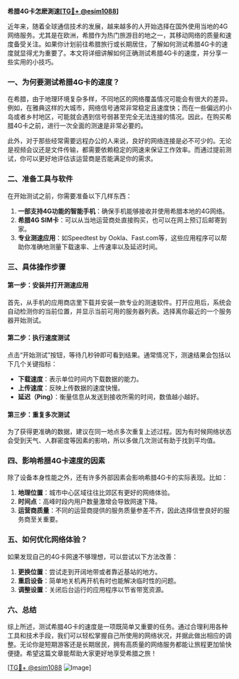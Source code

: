 **希腊4G卡怎麽測速[[TG💪+ @esim1088](https://t.me/s/esim1088)]**

近年来，随着全球通信技术的发展，越来越多的人开始选择在国外使用当地的4G网络服务。尤其是在欧洲，希腊作为热门旅游目的地之一，其移动网络的质量和速度备受关注。如果你计划前往希腊旅行或长期居住，了解如何测试希腊4G卡的速度就显得尤为重要了。本文将详细讲解如何正确测试希腊4G卡的速度，并分享一些实用的小技巧。

### 一、为何要测试希腊4G卡的速度？

在希腊，由于地理环境复杂多样，不同地区的网络覆盖情况可能会有很大的差异。例如，在雅典这样的大城市，网络信号通常非常稳定且速度快；而在一些偏远的小岛或者乡村地区，可能就会遇到信号弱甚至完全无法连接的情况。因此，在购买希腊4G卡之前，进行一次全面的测速是非常必要的。

此外，对于那些经常需要远程办公的人来说，良好的网络连接是必不可少的。无论是视频会议还是文件传输，都需要依赖稳定的网速来保证工作效率。而通过提前测试，你可以更好地评估该运营商是否能满足你的需求。

### 二、准备工具与软件

在开始测试之前，你需要准备以下几样东西：

1. **一部支持4G功能的智能手机**：确保手机能够接收并使用希腊本地的4G网络。
2. **希腊4G SIM卡**：可以从当地运营商处直接购买，也可以在网上预订后邮寄到家。
3. **专业测速应用**：如Speedtest by Ookla、Fast.com等，这些应用程序可以帮助你准确地测量下载速率、上传速率以及延迟时间。

### 三、具体操作步骤

#### 第一步：安装并打开测速应用

首先，从手机的应用商店里下载并安装一款专业的测速软件。打开应用后，系统会自动检测你的当前位置，并显示当前可用的服务器列表。选择离你最近的一个服务器开始测试。

#### 第二步：执行速度测试

点击“开始测试”按钮，等待几秒钟即可看到结果。通常情况下，测速结果会包括以下几个关键指标：
- **下载速度**：表示单位时间内下载数据的能力。
- **上传速度**：反映上传数据的速度快慢。
- **延迟（Ping）**：衡量信息从发送到接收所需的时间，数值越小越好。

#### 第三步：重复多次测试

为了获得更准确的数据，建议在同一地点多次重复上述过程。因为有时候网络状态会受到天气、人群密度等因素的影响，所以多做几次测试有助于找到平均值。

### 四、影响希腊4G卡速度的因素

除了设备本身性能之外，还有许多外部因素会影响希腊4G卡的实际表现。比如：

1. **地理位置**：城市中心区域往往比郊区有更好的网络体验。
2. **时间点**：高峰时段内用户数量激增会导致网速下降。
3. **运营商质量**：不同的运营商提供的服务质量参差不齐，因此选择信誉良好的服务商至关重要。

### 五、如何优化网络体验？

如果发现自己的4G卡网速不够理想，可以尝试以下方法改善：

1. **更换位置**：尝试走到开阔地带或者靠近基站的地方。
2. **重启设备**：简单地关机再开机有时也能解决临时性的问题。
3. **调整设置**：关闭后台运行的应用程序以节省带宽资源。

### 六、总结

综上所述，测试希腊4G卡的速度是一项既简单又重要的任务。通过合理利用各种工具和技术手段，我们可以轻松掌握自己所使用的网络状况，并据此做出相应的调整。无论你是短期游客还是长期居民，拥有高质量的网络服务都能让旅程更加愉快便捷。希望这篇文章能帮助大家更好地享受希腊之旅！

[[TG💪+ @esim1088](https://t.me/s/esim1088) ![Image](https://i.postimg.cc/4NQfJmqS/Snipaste-2025-05-13-00-14-12.png)]